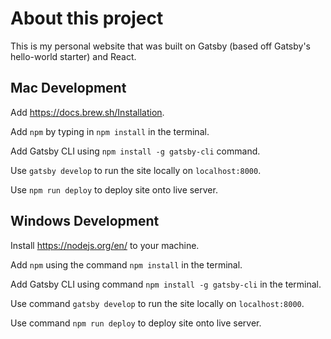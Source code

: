 <h1>About this project</h1>
<p>This is my personal website that was built on Gatsby (based off Gatsby's hello-world starter) and React.</p>

<h2>Mac Development</h2>
<p>Add <a href="https://docs.brew.sh/Installation" target="_blank">https://docs.brew.sh/Installation</a>.
<p>Add <code>npm</code> by typing in <code>npm install</code> in the terminal. 
<p>Add Gatsby CLI using <code>npm install -g gatsby-cli</code> command.
<p>Use <code>gatsby develop</code> to run the site locally on <code>localhost:8000</code>.</p>
<p>Use <code>npm run deploy</code> to deploy site onto live server.</p>

<h2>Windows Development</h2>
<p>Install <a href="https://nodejs.org/en/" target="_blank">https://nodejs.org/en/</a> to your machine.
<p>Add <code>npm</code> using the command <code>npm install</code> in the terminal. 
<p>Add Gatsby CLI using command <code>npm install -g gatsby-cli</code> in the terminal.
<p>Use command <code>gatsby develop</code> to run the site locally on <code>localhost:8000</code>.</p>
<p>Use command <code>npm run deploy</code> to deploy site onto live server.</p>

